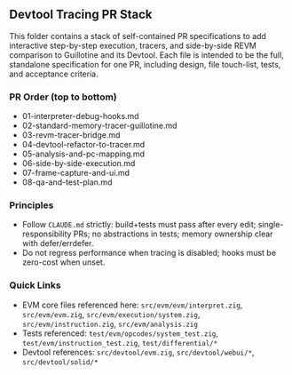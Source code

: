 ## Devtool Tracing PR Stack

This folder contains a stack of self-contained PR specifications to add interactive step-by-step execution, tracers, and side-by-side REVM comparison to Guillotine and its Devtool. Each file is intended to be the full, standalone specification for one PR, including design, file touch-list, tests, and acceptance criteria.

### PR Order (top to bottom)

- 01-interpreter-debug-hooks.md
- 02-standard-memory-tracer-guillotine.md
- 03-revm-tracer-bridge.md
- 04-devtool-refactor-to-tracer.md
- 05-analysis-and-pc-mapping.md
- 06-side-by-side-execution.md
- 07-frame-capture-and-ui.md
- 08-qa-and-test-plan.md

### Principles

- Follow `CLAUDE.md` strictly: build+tests must pass after every edit; single-responsibility PRs; no abstractions in tests; memory ownership clear with defer/errdefer.
- Do not regress performance when tracing is disabled; hooks must be zero-cost when unset.

### Quick Links

- EVM core files referenced here: `src/evm/evm/interpret.zig`, `src/evm/evm.zig`, `src/evm/execution/system.zig`, `src/evm/instruction.zig`, `src/evm/analysis.zig`
- Tests referenced: `test/evm/opcodes/system_test.zig`, `test/evm/instruction_test.zig`, `test/differential/*`
- Devtool references: `src/devtool/evm.zig`, `src/devtool/webui/*`, `src/devtool/solid/*`
